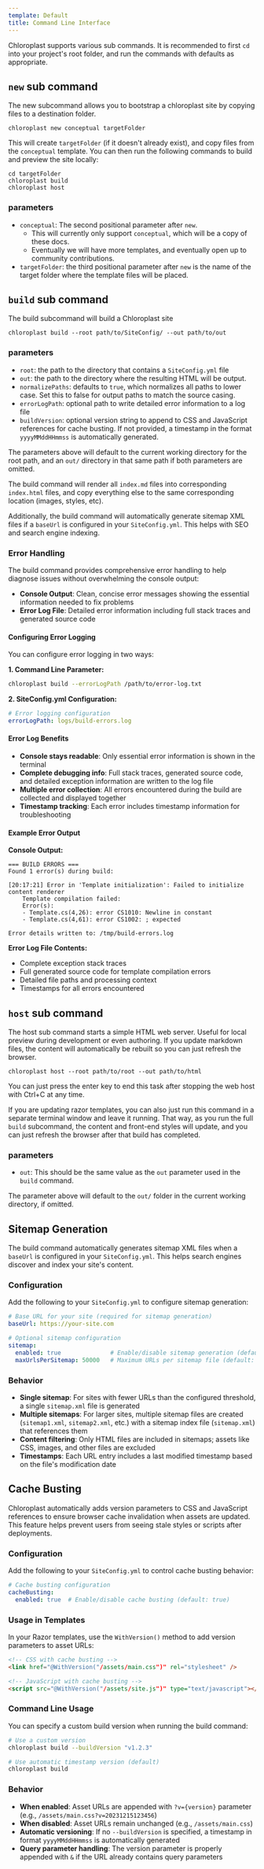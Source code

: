 ```yaml
---
template: Default
title: Command Line Interface
---
```


Chloroplast supports various sub commands. It is recommended to first `cd` into your project's root folder, and run the commands with defaults as appropriate.

## `new` sub command

The new subcommand allows you to bootstrap a chloroplast site by 
copying files to a destination folder.

```
chloroplast new conceptual targetFolder
```

This will create `targetFolder` (if it doesn't already exist), and 
copy files from the `conceptual` template. You can then run the
following commands to build and preview the site locally:

```
cd targetFolder
chloroplast build
chloroplast host
```

### parameters

- `conceptual`: The second positional parameter after `new`.
  - This will currently only support `conceptual`, which will be a copy of these docs.
  - Eventually we will have more templates, and eventually open up to community contributions.
- `targetFolder`: the third positional parameter after `new` is the name of the target folder where the template files will be placed.

## `build` sub command

The build subcommand will build a Chloroplast site

```
chloroplast build --root path/to/SiteConfig/ --out path/to/out
```

### parameters

- `root`: the path to the directory that contains a `SiteConfig.yml` file
- `out`: the path to the directory where the resulting HTML will be output.
- `normalizePaths`: defaults to `true`, which normalizes all paths to lower case. Set this to false for output paths to match the source casing.
- `errorLogPath`: optional path to write detailed error information to a log file
- `buildVersion`: optional version string to append to CSS and JavaScript references for cache busting. If not provided, a timestamp in the format `yyyyMMddHHmmss` is automatically generated.

The parameters above will default to the current working directory for the root path, and an `out/` directory in that same path if both parameters are omitted. 

The build command will render all `index.md` files into corresponding `index.html` files, and copy everything else to the same corresponding location (images, styles, etc).

Additionally, the build command will automatically generate sitemap XML files if a `baseUrl` is configured in your `SiteConfig.yml`. This helps with SEO and search engine indexing.

### Error Handling

The build command provides comprehensive error handling to help diagnose issues without overwhelming the console output:

- **Console Output**: Clean, concise error messages showing the essential information needed to fix problems
- **Error Log File**: Detailed error information including full stack traces and generated source code

#### Configuring Error Logging

You can configure error logging in two ways:

**1. Command Line Parameter:**
```bash
chloroplast build --errorLogPath /path/to/error-log.txt
```

**2. SiteConfig.yml Configuration:**
```yaml
# Error logging configuration
errorLogPath: logs/build-errors.log
```

#### Error Log Benefits

- **Console stays readable**: Only essential error information is shown in the terminal
- **Complete debugging info**: Full stack traces, generated source code, and detailed exception information are written to the log file
- **Multiple error collection**: All errors encountered during the build are collected and displayed together
- **Timestamp tracking**: Each error includes timestamp information for troubleshooting

#### Example Error Output

**Console Output:**
```
=== BUILD ERRORS ===
Found 1 error(s) during build:

[20:17:21] Error in 'Template initialization': Failed to initialize content renderer
    Template compilation failed:
    Error(s):
    - Template.cs(4,26): error CS1010: Newline in constant
    - Template.cs(4,61): error CS1002: ; expected

Error details written to: /tmp/build-errors.log
```

**Error Log File Contents:**
- Complete exception stack traces
- Full generated source code for template compilation errors
- Detailed file paths and processing context
- Timestamps for all errors encountered

## `host` sub command

The host sub command starts a simple HTML web server. Useful for local preview during development or even authoring. If you update markdown files, the content will automatically be rebuilt so you can just refresh the browser.

```
chloroplast host --root path/to/root --out path/to/html 
```

You can just press the enter key to end this task after stopping the web host with Ctrl+C at any time. 

If you are updating razor templates, you can also just run this command in a separate terminal window and leave it running. That way, as you run the full `build` subcommand, the content and front-end styles will update, and you can just refresh the browser after that build has completed.

### parameters

- `out`: This should be the same value as the `out` parameter used in the `build` command.

The parameter above will default to the `out/` folder in the current working directory, if omitted.

## Sitemap Generation

The build command automatically generates sitemap XML files when a `baseUrl` is configured in your `SiteConfig.yml`. This helps search engines discover and index your site's content.

### Configuration

Add the following to your `SiteConfig.yml` to configure sitemap generation:

```yaml
# Base URL for your site (required for sitemap generation)
baseUrl: https://your-site.com

# Optional sitemap configuration
sitemap:
  enabled: true              # Enable/disable sitemap generation (default: true)
  maxUrlsPerSitemap: 50000   # Maximum URLs per sitemap file (default: 50000)
```

### Behavior

- **Single sitemap**: For sites with fewer URLs than the configured threshold, a single `sitemap.xml` file is generated
- **Multiple sitemaps**: For larger sites, multiple sitemap files are created (`sitemap1.xml`, `sitemap2.xml`, etc.) with a sitemap index file (`sitemap.xml`) that references them
- **Content filtering**: Only HTML files are included in sitemaps; assets like CSS, images, and other files are excluded
- **Timestamps**: Each URL entry includes a last modified timestamp based on the file's modification date

## Cache Busting

Chloroplast automatically adds version parameters to CSS and JavaScript references to ensure browser cache invalidation when assets are updated. This feature helps prevent users from seeing stale styles or scripts after deployments.

### Configuration

Add the following to your `SiteConfig.yml` to control cache busting behavior:

```yaml
# Cache busting configuration
cacheBusting:
  enabled: true  # Enable/disable cache busting (default: true)
```

### Usage in Templates

In your Razor templates, use the `WithVersion()` method to add version parameters to asset URLs:

```html
<!-- CSS with cache busting -->
<link href="@WithVersion("/assets/main.css")" rel="stylesheet" />

<!-- JavaScript with cache busting -->
<script src="@WithVersion("/assets/site.js")" type="text/javascript"></script>
```

### Command Line Usage

You can specify a custom build version when running the build command:

```bash
# Use a custom version
chloroplast build --buildVersion "v1.2.3"

# Use automatic timestamp version (default)
chloroplast build
```

### Behavior

- **When enabled**: Asset URLs are appended with `?v={version}` parameter (e.g., `/assets/main.css?v=20231215123456`)
- **When disabled**: Asset URLs remain unchanged (e.g., `/assets/main.css`)
- **Automatic versioning**: If no `--buildVersion` is specified, a timestamp in format `yyyyMMddHHmmss` is automatically generated
- **Query parameter handling**: The version parameter is properly appended with `&` if the URL already contains query parameters
